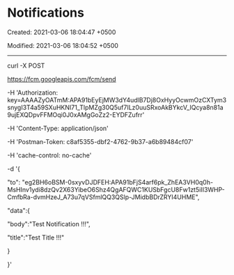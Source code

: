 # Notifications

Created: 2021-03-06 18:04:47 +0500

Modified: 2021-03-06 18:04:52 +0500

---

curl -X POST 

<https://fcm.googleapis.com/fcm/send> 

-H 'Authorization: key=AAAAZyOATmM:APA91bEyEjMW3dY4udlB7Dj8OxHyyOcwmOzCXTym3snygI3T4a59SXuHKNI71_TlpMZg30Q5uf7ILz0uuSRxoAkBYkcV_IQcya8n81a9ujEXQDpvFFMOqi0J0xAMgGoZz2-EYDFZufrr' 

-H 'Content-Type: application/json' 

-H 'Postman-Token: c8af5355-dbf2-4762-9b37-a6b89484cf07' 

-H 'cache-control: no-cache' 

-d '{

"to": "eg2BH6oBSM-0sxyvDJDFEH:APA91bFjS4arf6pk_ZhEA3VH0q0h-MsHInv1ydi8dzQv2X63YibeO6Shz4QgAFQWC1KUSbFgcU8Fw1zt5iII3WHP-CmfbRa-dvmHzeJ_A73u7qVSfmlQQ3QSlp-JMidbBDrZRYI4UHME",

"data":{

"body":"Test Notification !!!",

"title":"Test Title !!!"

}

}'




